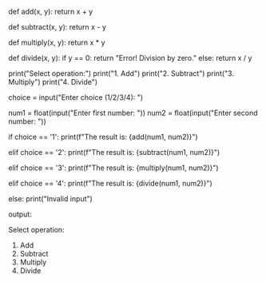 def add(x, y):
    return x + y

def subtract(x, y):
    return x - y

def multiply(x, y):
    return x * y

def divide(x, y):
    if y == 0:
        return "Error! Division by zero."
    else:
        return x / y

print("Select operation:")
print("1. Add")
print("2. Subtract")
print("3. Multiply")
print("4. Divide")

choice = input("Enter choice (1/2/3/4): ")

num1 = float(input("Enter first number: "))
num2 = float(input("Enter second number: "))

if choice == '1':
    print(f"The result is: {add(num1, num2)}")

elif choice == '2':
    print(f"The result is: {subtract(num1, num2)}")

elif choice == '3':
    print(f"The result is: {multiply(num1, num2)}")

elif choice == '4':
    print(f"The result is: {divide(num1, num2)}")

else:
    print("Invalid input")


output:


Select operation:
1. Add
2. Subtract
3. Multiply
4. Divide
 
